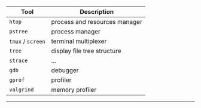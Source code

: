| Tool   | Description       |
---------|---------------------
| `htop` | process and resources manager   |
| `pstree` | process manager |
| `tmux` / `screen` | terminal multiplexer |
| `tree` | display file tree structure |
| `strace` | ... |
| `gdb`  | debugger |
| `gprof` | profiler |
| `valgrind` | memory profiler |
------------------------------
